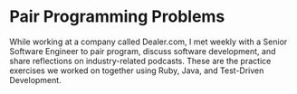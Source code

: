 # Pair Programming Problems

While working at a company called Dealer.com, I met weekly with a Senior Software Engineer to pair program, discuss software development, and share reflections on industry-related podcasts. These are the practice exercises we worked on together using Ruby, Java, and Test-Driven Development.
